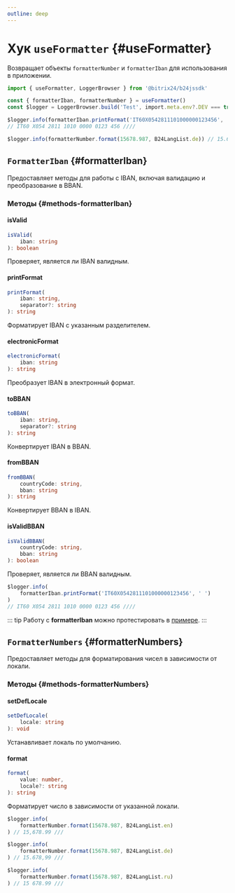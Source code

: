 ```yaml
---
outline: deep
---
```

# Хук `useFormatter` {#useFormatter}

Возвращает объекты `formatterNumber` и `formatterIban` для использования в приложении.

```ts
import { useFormatter, LoggerBrowser } from '@bitrix24/b24jssdk'

const { formatterIban, formatterNumber } = useFormatter()
const $logger = LoggerBrowser.build('Test', import.meta.env?.DEV === true)

$logger.info(formatterIban.printFormat('IT60X0542811101000000123456', ' '))
// IT60 X054 2811 1010 0000 0123 456 ////

$logger.info(formatterNumber.format(15678.987, B24LangList.de)) // 15.678,99 ///
```

## `FormatterIban` {#formatterIban}

Предоставляет методы для работы с IBAN, включая валидацию и преобразование в BBAN.

### Методы {#methods-formatterIban}
#### isValid
```ts
isValid(
	iban: string
): boolean
```
Проверяет, является ли IBAN валидным.

#### printFormat
```ts
printFormat(
	iban: string,
	separator?: string
): string
```
Форматирует IBAN с указанным разделителем.

#### electronicFormat
```ts
electronicFormat(
	iban: string
): string
```

Преобразует IBAN в электронный формат.

#### toBBAN
```ts
toBBAN(
	iban: string,
	separator?: string
): string
```
Конвертирует IBAN в BBAN.

#### fromBBAN
```ts
fromBBAN(
	countryCode: string,
	bban: string
): string
```
Конвертирует BBAN в IBAN.

#### isValidBBAN
```ts
isValidBBAN(
	countryCode: string,
	bban: string
): boolean
```
Проверяет, является ли BBAN валидным.

```ts
$logger.info(
	formatterIban.printFormat('IT60X0542811101000000123456', ' ')
)
// IT60 X054 2811 1010 0000 0123 456 ////
```

::: tip
Работу с **formatterIban** можно протестировать в [примере](https://github.com/bitrix24/b24sdk-examples/blob/main/js/02-nuxt-hook/pages/tools/iban.server.vue).
:::

## `FormatterNumbers` {#formatterNumbers}

Предоставляет методы для форматирования чисел в зависимости от локали.

### Методы {#methods-formatterNumbers}

#### setDefLocale
```ts
setDefLocale(
	locale: string
): void
```
Устанавливает локаль по умолчанию.

#### format
```ts
format(
	value: number,
	locale?: string
): string
```
Форматирует число в зависимости от указанной локали.

```ts
$logger.info(
	formatterNumber.format(15678.987, B24LangList.en)
) // 15,678.99 ///

$logger.info(
	formatterNumber.format(15678.987, B24LangList.de)
) // 15.678,99 ///

$logger.info(
	formatterNumber.format(15678.987, B24LangList.ru)
) // 15 678.99 ///
```